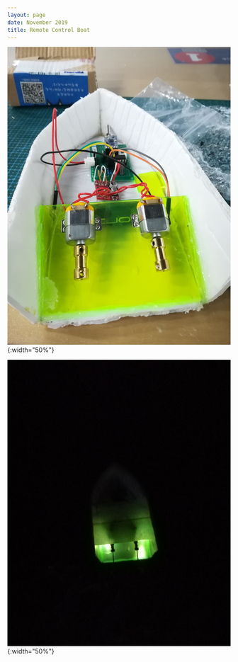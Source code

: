 ```yaml
---
layout: page
date: November 2019
title: Remote Control Boat
---
```


![](./1.jpg){:width="50%"}

![](./2.jpg){:width="50%"}
